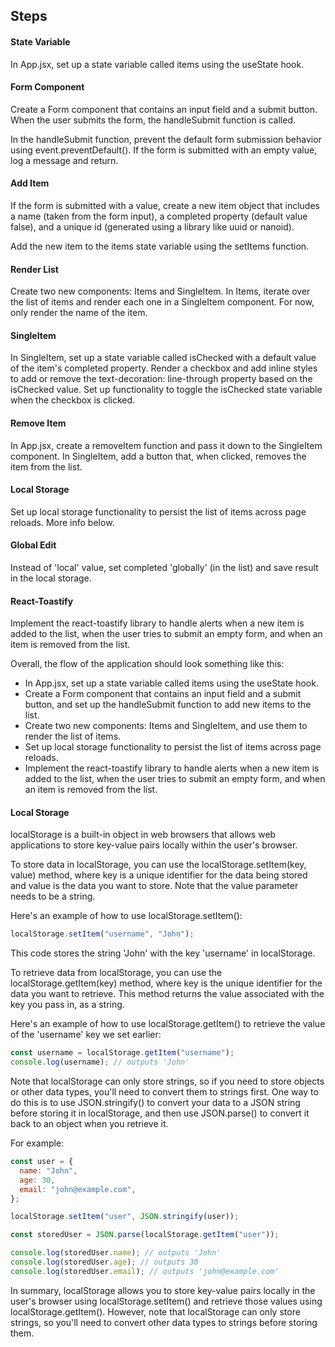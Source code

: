 ## Steps

#### State Variable

In App.jsx, set up a state variable called items using the useState hook.

#### Form Component

Create a Form component that contains an input field and a submit button. When the user submits the form, the handleSubmit function is called.

In the handleSubmit function, prevent the default form submission behavior using event.preventDefault(). If the form is submitted with an empty value, log a message and return.

#### Add Item

If the form is submitted with a value, create a new item object that includes a name (taken from the form input), a completed property (default value false), and a unique id (generated using a library like uuid or nanoid).

Add the new item to the items state variable using the setItems function.

#### Render List

Create two new components: Items and SingleItem. In Items, iterate over the list of items and render each one in a SingleItem component. For now, only render the name of the item.

#### SingleItem

In SingleItem, set up a state variable called isChecked with a default value of the item's completed property. Render a checkbox and add inline styles to add or remove the text-decoration: line-through property based on the isChecked value. Set up functionality to toggle the isChecked state variable when the checkbox is clicked.

#### Remove Item

In App.jsx, create a removeItem function and pass it down to the SingleItem component. In SingleItem, add a button that, when clicked, removes the item from the list.

#### Local Storage

Set up local storage functionality to persist the list of items across page reloads.
More info below.

#### Global Edit

Instead of 'local' value, set completed 'globally' (in the list) and save result in the local storage.

#### React-Toastify

Implement the react-toastify library to handle alerts when a new item is added to the list, when the user tries to submit an empty form, and when an item is removed from the list.

Overall, the flow of the application should look something like this:

- In App.jsx, set up a state variable called items using the useState hook.
- Create a Form component that contains an input field and a submit button, and set up the handleSubmit function to add new items to the list.
- Create two new components: Items and SingleItem, and use them to render the list of items.
- Set up local storage functionality to persist the list of items across page reloads.
- Implement the react-toastify library to handle alerts when a new item is added to the list, when the user tries to submit an empty form, and when an item is removed from the list.

#### Local Storage

localStorage is a built-in object in web browsers that allows web applications to store key-value pairs locally within the user's browser.

To store data in localStorage, you can use the localStorage.setItem(key, value) method, where key is a unique identifier for the data being stored and value is the data you want to store. Note that the value parameter needs to be a string.

Here's an example of how to use localStorage.setItem():

```js
localStorage.setItem("username", "John");
```

This code stores the string 'John' with the key 'username' in localStorage.

To retrieve data from localStorage, you can use the localStorage.getItem(key) method, where key is the unique identifier for the data you want to retrieve. This method returns the value associated with the key you pass in, as a string.

Here's an example of how to use localStorage.getItem() to retrieve the value of the 'username' key we set earlier:

```js
const username = localStorage.getItem("username");
console.log(username); // outputs 'John'
```

Note that localStorage can only store strings, so if you need to store objects or other data types, you'll need to convert them to strings first. One way to do this is to use JSON.stringify() to convert your data to a JSON string before storing it in localStorage, and then use JSON.parse() to convert it back to an object when you retrieve it.

For example:

```js
const user = {
  name: "John",
  age: 30,
  email: "john@example.com",
};

localStorage.setItem("user", JSON.stringify(user));

const storedUser = JSON.parse(localStorage.getItem("user"));

console.log(storedUser.name); // outputs 'John'
console.log(storedUser.age); // outputs 30
console.log(storedUser.email); // outputs 'john@example.com'
```

In summary, localStorage allows you to store key-value pairs locally in the user's browser using localStorage.setItem() and retrieve those values using localStorage.getItem(). However, note that localStorage can only store strings, so you'll need to convert other data types to strings before storing them.
